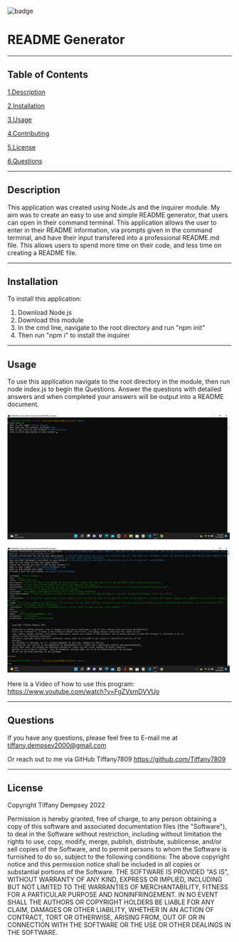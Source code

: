 ![badge](https://img.shields.io/badge/license-MIT-brightgreen)

# README Generator 

***

## Table of Contents

<a href="#description">1.Description </a>

<a href="#install">2.Installation </a>

<a href="#use">3.Usage </a>

<a href="#contribute">4.Contributing </a>

<a href="#license">5.License </a>

<a href="#questions">6.Questions </a>

***

<h2 id="describe">Description</h2>

This application was created using Node.Js and the inquirer module. 
My aim was to create an easy to use and simple README generator, that users can open in their command terminal. 
This application allows the user to enter in their README information, via prompts given in the command terminal, and have 
their input transfered into a professional README.md file. 
This allows users to spend more time on their code, and less time on creating a README file.

***
<h2 id="install">Installation</h2>
To install this application:

1. Download Node.js
2. Download this module
3. In the cmd line, navigate to the root directory and run "npm init"
4. Then run "npm i" to install the inquirer

***
<h2 id="use">Usage</h2>
To use this application navigate to the root directory in the module, then run node index.js to begin the Questions.
Answer the questions with detailed answers and when completed your answers will be output into a README document.

<img src="./utils/ReadmeStep1.png" alt="picture of program being initiated" width="500px"></img> 

<img src="./utils/READMEuserResponses.png" alt="the users responses" width="500px"></img>


Here is a Video of how to use this program: 
https://www.youtube.com/watch?v=FgZVsmDVVUo



***
<h2 id="questions">Questions</h2>

If you have any questions, please feel free to E-mail me at tiffany.dempsey2000@gmail.com

Or reach out to me via GitHub
Tiffany7809
https://github.com/Tiffany7809
 

***
<h2 id="license">License</h2>
Copyright Tiffany Dempsey 2022

Permission is hereby granted, free of charge, to any person obtaining a copy of this software and associated documentation 
files (the "Software"), to deal in the Software without restriction, including without limitation the rights to use, 
copy, modify, merge, publish, distribute, sublicense, and/or sell copies of the Software, and to permit persons to whom the Software is furnished to do so, 
subject to the following conditions:
The above copyright notice and this permission notice shall be included in all copies or substantial portions of the 
Software.
THE SOFTWARE IS PROVIDED "AS IS", WITHOUT WARRANTY OF ANY KIND, EXPRESS OR IMPLIED, 
INCLUDING BUT NOT LIMITED TO THE WARRANTIES OF MERCHANTABILITY, FITNESS FOR A PARTICULAR PURPOSE AND NONINFRINGEMENT. 
IN NO EVENT SHALL THE AUTHORS OR COPYRIGHT HOLDERS BE LIABLE FOR ANY CLAIM, DAMAGES OR OTHER LIABILITY, 
WHETHER IN AN ACTION OF CONTRACT, TORT OR OTHERWISE, ARISING FROM, OUT OF OR IN CONNECTION WITH THE SOFTWARE 
OR THE USE OR OTHER DEALINGS IN THE SOFTWARE.



